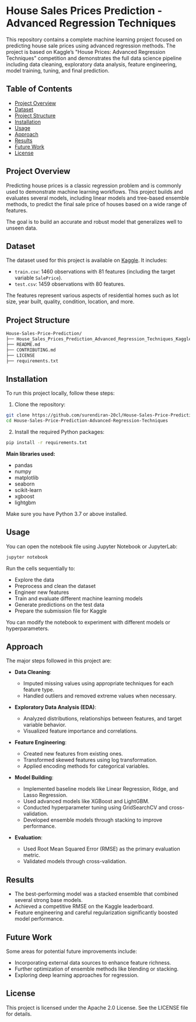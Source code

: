 

# House Sales Prices Prediction - Advanced Regression Techniques

This repository contains a complete machine learning project focused on predicting house sale prices using advanced regression methods. The project is based on Kaggle’s "House Prices: Advanced Regression Techniques" competition and demonstrates the full data science pipeline including data cleaning, exploratory data analysis, feature engineering, model training, tuning, and final prediction.

## Table of Contents
- [Project Overview](#project-overview)
- [Dataset](#dataset)
- [Project Structure](#project-structure)
- [Installation](#installation)
- [Usage](#usage)
- [Approach](#approach)
- [Results](#results)
- [Future Work](#future-work)
- [License](#license)

## Project Overview
Predicting house prices is a classic regression problem and is commonly used to demonstrate machine learning workflows. This project builds and evaluates several models, including linear models and tree-based ensemble methods, to predict the final sale price of houses based on a wide range of features.

The goal is to build an accurate and robust model that generalizes well to unseen data.

## Dataset
The dataset used for this project is available on [Kaggle](https://www.kaggle.com/c/house-prices-advanced-regression-techniques). It includes:
- `train.csv`: 1460 observations with 81 features (including the target variable `SalePrice`).
- `test.csv`: 1459 observations with 80 features.

The features represent various aspects of residential homes such as lot size, year built, quality, condition, location, and more.

## Project Structure
```bash
House-Sales-Price-Prediction/
├── House_Sales_Prices_Prediction_Advanced_Regression_Techniques_Kaggle.ipynb
├── README.md
├── CONTRIBUTING.md
├── LICENSE
├── requirements.txt

```

## Installation
To run this project locally, follow these steps:

1. Clone the repository:
```bash
git clone https://github.com/surendiran-20cl/House-Sales-Price-Prediction-Advanced-Regression-Techniques.git
cd House-Sales-Price-Prediction-Advanced-Regression-Techniques
```

2. Install the required Python packages:
```bash
pip install -r requirements.txt
```

**Main libraries used:**
- pandas
- numpy
- matplotlib
- seaborn
- scikit-learn
- xgboost
- lightgbm

Make sure you have Python 3.7 or above installed.

## Usage
You can open the notebook file using Jupyter Notebook or JupyterLab:

```bash
jupyter notebook
```

Run the cells sequentially to:
- Explore the data
- Preprocess and clean the dataset
- Engineer new features
- Train and evaluate different machine learning models
- Generate predictions on the test data
- Prepare the submission file for Kaggle

You can modify the notebook to experiment with different models or hyperparameters.

## Approach
The major steps followed in this project are:

- **Data Cleaning**: 
  - Imputed missing values using appropriate techniques for each feature type.
  - Handled outliers and removed extreme values when necessary.
  
- **Exploratory Data Analysis (EDA)**:
  - Analyzed distributions, relationships between features, and target variable behavior.
  - Visualized feature importance and correlations.

- **Feature Engineering**:
  - Created new features from existing ones.
  - Transformed skewed features using log transformation.
  - Applied encoding methods for categorical variables.

- **Model Building**:
  - Implemented baseline models like Linear Regression, Ridge, and Lasso Regression.
  - Used advanced models like XGBoost and LightGBM.
  - Conducted hyperparameter tuning using GridSearchCV and cross-validation.
  - Developed ensemble models through stacking to improve performance.

- **Evaluation**:
  - Used Root Mean Squared Error (RMSE) as the primary evaluation metric.
  - Validated models through cross-validation.

## Results
- The best-performing model was a stacked ensemble that combined several strong base models.
- Achieved a competitive RMSE on the Kaggle leaderboard.
- Feature engineering and careful regularization significantly boosted model performance.

## Future Work
Some areas for potential future improvements include:
- Incorporating external data sources to enhance feature richness.
- Further optimization of ensemble methods like blending or stacking.
- Exploring deep learning approaches for regression.

## License
This project is licensed under the Apache 2.0 License. See the LICENSE file for details.

